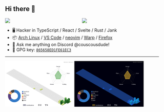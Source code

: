 ## Hi there 👋

<table>
    <picture>
        <source media="(prefers-color-scheme: dark)" srcset="https://github-readme-stats.vercel.app/api?username=couscousdude&theme=dark&show_icons=true">
        <img align="right" width="50%" src="https://github-readme-stats.vercel.app/api?username=couscousdude&show_icons=true">
    </picture>
    <picture>
        <source media="(prefers-color-scheme: dark)" srcset="https://github-readme-stats.vercel.app/api/wakatime?username=couscousdude&api_domain=wakapi.dev&bg_color=1A202C&title_color=2F855A&icon_color=2F855A&text_color=ffffff&custom_title=This%20Month's%20Stats&layout=compact">
        <img width="50%" align="right" src="https://github-readme-stats.vercel.app/api/wakatime?username=couscousdude&api_domain=wakapi.dev&bg_color=1A202C&title_color=2F855A&icon_color=2F855A&text_color=ffffff&custom_title=This%20Month's%20Stats&layout=compact">
    </picture>
</table>

-   🖥️ Hacker in TypeScript / React / Svelte / Rust / Jank
-   :package: [Arch Linux](https://wiki.archlinux.org/title/Arch_Linux) / [VS Code](https://code.visualstudio.com/) / [neovim](https://neovim.io/) / [Warp](https://www.warp.dev/) / [Firefox](https://www.mozilla.org/firefox/)
-   :thought_balloon: Ask me anything on Discord @couscousdude!
-   :key: GPG key: [`865658ED1FE61EC3`](https://github.com/couscousdude.gpg)

---
<img width="45%" align="left" src="https://github.com/couscousdude/couscousdude/blob/main/profile-3d-contrib/profile-green-animate.svg#gh-light-mode-only">
<img width="45%" align="left" src="https://github.com/couscousdude/couscousdude/blob/main/profile-3d-contrib/profile-night-view.svg#gh-dark-mode-only">
